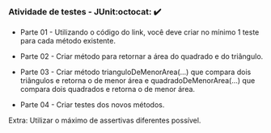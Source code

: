 ### Atividade de testes - JUnit:octocat: :heavy_check_mark:

 - Parte 01 - Utilizando o código do link, você deve criar no mínimo 1 teste para cada método existente.

- Parte 02 - Criar método para retornar a área do quadrado e do triângulo.

- Parte 03 - Criar método trianguloDeMenorArea(...) que compara dois triângulos e retorna o de menor área e quadradoDeMenorArea(...) que compara dois quadrados e retorna o de menor área.

- Parte 04 - Criar testes dos novos métodos.

Extra: Utilizar o máximo de assertivas diferentes possível.
